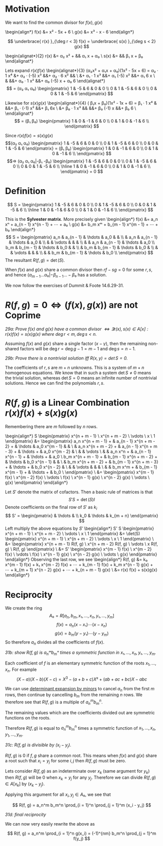 # Motivation

We want to find the common divisor for $f(x), g(x)$

\begin{align*}
f(x) &= x² - 5x + 6 \\
g(x) &= x³ - x - 6
\end{align*}

$$ \underbrace{ r(x) }_{\deg r < 3} f(x) = \underbrace{ s(x) }_{\deg s < 2} g(x) $$

\begin{alignat*}{2}
r(x) &= α₂ x² + && α₁ x + α₀ \\
s(x) &=         && β₁ x + β₀
\end{alignat*}

Lets expand $r(x) f(x)$
\begin{alignat*}{3}
(α₂x² + α₁x + α₀)(1x² - 5x + 6) = α₂ · 1 x⁴ &+ α₂ · (-5) x³ &&+ α₂ · 6 x²  && \\
                                            &+ α₁ · 1 x³    &&+ α₁ (-5) x² &&+ α₁ 6 x \\
                                            &               &&+ α₀ · 1 x²  &&+ α₀ (-5) x + α₀ 6
\end{alignat*}
$$ = (α₂ α₁ α₀)
\begin{pmatrix}
1 & -5 &  6 &  0 & 0 \\
0 &  1 & -5 &  6 & 0 \\
0 &  0 &  1 & -5 & 6
\end{pmatrix}
$$

Likewise for $s(x) g(x)$
\begin{alignat*}{4}
(       β₁x + β₀)(1x² - 1x + 6) = β₁ · 1 x⁴ &               &&+ β₁ · (-1) x²  &&+ β₁ 6x \\
                                            &+ β₀ · 1 x³    &&                &&+ β₀ (-1) x &&+ β₀ 6 \\
\end{alignat*}
$$ = (β₁ β₀)
\begin{pmatrix}
1 &  0 & -1 &  6 & 0 \\
0 &  1 &  0 & -1 & 6 \\
\end{pmatrix}
$$

Since $r(x)f(x) = s(x)g(x)$
$$(α₂ α₁ α₀)
\begin{pmatrix}
1 & -5 &  6 &  0 & 0 \\
0 &  1 & -5 &  6 & 0 \\
0 &  0 &  1 & -5 & 6
\end{pmatrix}
= (β₁ β₀)
\begin{pmatrix}
1 &  0 & -1 &  6 & 0 \\
0 &  1 &  0 & -1 & 6 \\
\end{pmatrix}
$$
$$⇒ (α₂ α₁ α₀|-β₁ -β₀)
\begin{pmatrix}
1 & -5 &  6 &  0 & 0 \\
0 &  1 & -5 &  6 & 0 \\
0 &  0 &  1 & -5 & 6 \\
\hline
1 &  0 & -1 &  6 & 0 \\
0 &  1 &  0 & -1 & 6 \\
\end{pmatrix}
= 0
$$

# Definition

$$
S = \begin{pmatrix}
1 & -5 &  6 &  0 & 0 \\
0 &  1 & -5 &  6 & 0 \\
0 &  0 &  1 & -5 & 6 \\
\hline
1 &  0 & -1 &  6 & 0 \\
0 &  1 &  0 & -1 & 6 \\
\end{pmatrix}
$$

This is the **Sylvester matrix**. More precisely given
\begin{align*}
f(x) &= a_n xⁿ + a_{n - 1} x^{n - 1} + ⋯ + a₀ \\
g(x) &= b_m xᵐ + b_{m - 1} x^{m - 1} + ⋯ + b₀ 
\end{align*}
$$ S =
\begin{pmatrix}
a_n & a_{n - 1} & \hdots    & a_0       &        &     \\
    & a_n       & a_{n - 1} & \hdots    & a_0    &     \\
    &           & \vdots    &           &        &     \\
    &           & a_n       & a_{n - 1} & \hdots & a_0 \\
b_m & b_{m - 1} & \hdots    & b_0       &        &     \\
    & b_m       & b_{m - 1} & \hdots    & b_0    &     \\
    &           & \vdots    &           &        &     \\
    &           & b_m       & b_{m - 1} & \hdots & b_0 \\
\end{pmatrix}
$$
The resultant $R(f, g) = \det(S)$.

When $f(x)$ and $g(x)$ share a common divisor then $rf - sg = 0$ for some $r, s$,
and hence $(α_{m - 1} … α₀ | -β_{n - 1} … -β₀$ has a solution.

We now follow the exercises of Dummit & Foote 14.6.29-31.

# $R(f, g) = 0 ⇔ (f(x), g(x))$ are not Coprime

*29a: Prove $f(x)$ and $g(x)$ have a common divisor $⇔ ∃ r(x), s(x) ∈ A[x] : r(x)f(x) = s(x)g(x)$
where $\deg r < m, \deg s < n$.*

Assuming $f(x)$ and $g(x)$ share a single factor $(x - γ)$, then the remaining non-shared factors
will be $\deg r = \deg g - 1 = m - 1$ and $\deg s = n - 1$.

*29b: Prove there is a nontrivial solution iff $R(x, y) = \det S = 0$.*

The coefficients of $r, s$ are $m + n$ unknowns. This is a system of $m + n$ homogenous equations.
We know that in such a system $\det S ≠ 0$ means the trivial solution, whereas $\det S = 0$
means an infinite number of nontrivial solutions. Hence we can find the polynomials $r, s$.

# $R(f, g)$ is a Linear Combination $r(x)f(x) + s(x)g(x)$

Remembering there are $m$ followed by $n$ rows.

\begin{align*}
S
\begin{pmatrix}
x^{n + m - 1} \\
x^{n + m - 2} \\
\vdots \\
x \\
1
\end{pmatrix}
&=
\begin{pmatrix}
a_n x^{n + m - 1} + & a_{n - 1} x^{n + m - 2} + & \hdots    & a_0 x^{m - 1}       &        &     \\
                    & a_n       x^{n + m - 2} + & a_{n - 1} x^{n + m - 3} + & \hdots    + & a_0 x^{m - 2}    &     \\
                    &                           & \vdots    \\
                    &                           & a_n x^n                 + & a_{n - 1} x^{n - 1} + & \hdots + & a_0 \\
b_m x^{n + m - 1} + & b_{m - 1} x^{n + m - 2}     + & \hdots    & b_0 x^{n - 1}      &        &     \\
                    & b_m       x^{n + m - 2} +     & b_{m - 1} x^{n + m - 3} + & \hdots    + & b_0 x^{n - 2}    &     \\
                    &                               & \vdots    &           &        &     \\
                    &                               & b_m x^m + & b_{m - 1} x^{m - 1} + & \hdots + & b_0 \\
\end{pmatrix} \\
&=
\begin{pmatrix}
x^{m - 1} f(x) \\
x^{m - 2} f(x) \\
\vdots \\
f(x) \\
x^{n - 1} g(x) \\
x^{n - 2} g(x) \\
\vdots \\
g(x)
\end{pmatrix}
\end{align*}

Let $S'$ denote the matrix of cofactors. Then a basic rule of matrices is that
$$ S' S = \det(S) I $$
Denote coefficients on the final row of $S'$ as $k_i$
$$ S' =
\begin{pmatrix}
& \hdots & \\
k_0 & \hdots & k_{m + n}
\end{pmatrix}
$$
Left multiply the above equations by $S'$
\begin{align*}
S' S
\begin{pmatrix}
x^{n + m - 1} \\
x^{n + m - 2} \\
\vdots \\
x \\
1
\end{pmatrix}
&=
\det(S)
\begin{pmatrix}
x^{n + m - 1} \\
x^{n + m - 2} \\
\vdots \\
x \\
1
\end{pmatrix} \\
&=
\begin{pmatrix}
x^{n + m - 1} R(f, g) \\
x^{n + m - 2} R(f, g) \\
\vdots \\
x R(f, g) \\
R(f, g)
\end{pmatrix} \\
&=
S'
\begin{pmatrix}
x^{m - 1} f(x) \\
x^{m - 2} f(x) \\
\vdots \\
f(x) \\
x^{n - 1} g(x) \\
x^{n - 2} g(x) \\
\vdots \\
g(x)
\end{pmatrix}
\end{align*}
Observing the last row, we see
\begin{align*}
R(f, g) &= k₀ x^{m - 1} f(x) + k₁ x^{m - 2} f(x) + ⋯ + k_{m - 1} f(x) + k_m x^{n - 1} g(x) + ⋯ + k_{m + 1} x^{n - 2} g(x) + ⋯ + k_{n + m - 1} g(x) \\
&= r(x) f(x) + s(x)g(x)
\end{align*}

# Reciprocity

We create the ring
$$ A₀ = R[a_n, b_m, x₁, …, x_n, y₁, …, y_m] $$
$$ f(x) = a_n (x - x₁) ⋯ (x - x_n) $$
$$ g(x) = b_m (y - y₁) ⋯ (y - y_m) $$
So therefore $a_n$ divides all the coefficients of $f(x)$.

*31b: show $R(f, g)$ is $a_nᵐ b_mⁿ$ times a symmetric function in $x₁, …, x_n, y₁, …, y_m$.*

Each coefficient of $f$ is an elementary symmetric function of the roots $x_1, …, x_n$.
For example
$$ (X - a)(X - b)(X - c) = X^3 - (a + b + c)X² + (ab + ac + bc)X - abc $$

We can use [determinant expansion by minors](https://mathworld.wolfram.com/DeterminantExpansionbyMinors.html)
to cancel $a_n$ from the first $m$ rows, then continue by cancelling $b_m$ from the remaining $n$ rows.
We therefore see that $R(f, g)$ is a multiple of $a_n^m b_m^n$.

The remaining values which are the coefficients divided out are symmetric functions on the roots.

Therefore $R(f, g)$ is equal to $a_n^m b_m^n$ times a symmetric function of $x_1, …, x_n, y_1, …, y_m$.

*31c: $R(f, g)$ is divisible by $(x_i - y_j)$.*

$R(f, g)$ is 0 if $f, g$ share a common root. This means when $f(x)$ and $g(x)$ share a root such that
$x_i = y_j$ for some $i, j$ then $R(f, g)$ must be zero.

Lets consider $R(f, g)$ as an indeterminate over $x_k$ (same argument for $y_k$)
then $R(f, g)$ will be 0 when $x_k = y_j$ for any $y_j$. Therefore we can divide $R(f, g) ∈ A[x_k]$ by $(x_k - y_j)$.

Applying this argument for all $x_i, y_j ∈ A₀$, we see that

$$ R(f, g) = a_n^m b_m^n \prod_{i = 1}^n \prod_{j = 1}^m (x_i - y_j) $$

*31d: final reciprocity*

We can now very easily rewrite the above as

$$ R(f, g) = a_n^m \prod_{i = 1}^n g(x_i) = (-1)^{nm} b_m^n \prod_{j = 1}^m f(y_j) $$

